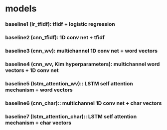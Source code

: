 # models

### baseline1 (lr_tfidf): tfidf + logistic regression

### baseline2 (cnn_tfidf): 1D conv net + tfidf

### baseline3 (cnn_wv): multichannel 1D conv net + word vectors

### baseline4 (cnn_wv, Kim hyperparameters): multichannel word vectors + 1D conv net

### baseline5 (lstm_attention_wv):: LSTM self attention mechanism + word vectors

### baseline6 (cnn_char):: multichannel 1D conv net + char vectors

### baseline7 (lstm_attention_char):: LSTM self attention mechanism + char vectors

